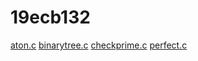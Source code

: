 # 19ecb132
[aton.c](https://github.com/bhanuvijaysai/19ecb132/blob/main/aton.c)
[binarytree.c](https://github.com/bhanuvijaysai/19ecb132/blob/main/binarytree.c)
[checkprime.c](https://github.com/bhanuvijaysai/19ecb132/blob/main/checkprime.c)
[perfect.c](https://github.com/bhanuvijaysai/19ecb132/blob/main/perfectnumber.c)



